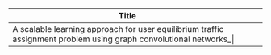 



| **Title**                                                                                                          |     |     |
| ------------------------------------------------------------------------------------------------------------------ | --- | --- |
| A scalable learning approach for user equilibrium traffic assignment problem using graph convolutional networks_\| |     |     |

